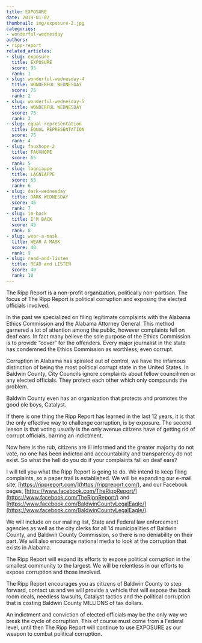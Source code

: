 ```yaml
---
title: EXPOSURE
date: 2019-01-02
thumbnail: img/exposure-2.jpg
categories:
- wonderful-wednesday
authors:
- ripp-report
related_articles:
- slug: exposure
  title: EXPOSURE
  score: 95
  rank: 1
- slug: wonderful-wednesday-4
  title: WONDERFUL WEDNESDAY
  score: 75
  rank: 2
- slug: wonderful-wednesday-5
  title: WONDERFUL WEDNESDAY
  score: 75
  rank: 3
- slug: equal-representation
  title: EQUAL REPRESENTATION
  score: 75
  rank: 4
- slug: fauxhope-2
  title: FAUXHOPE
  score: 65
  rank: 5
- slug: lagniappe
  title: LAGNIAPPE
  score: 65
  rank: 6
- slug: dark-wednesday
  title: DARK WEDNESDAY
  score: 45
  rank: 7
- slug: im-back
  title: I'M BACK
  score: 45
  rank: 8
- slug: wear-a-mask
  title: WEAR A MASK
  score: 40
  rank: 9
- slug: read-and-listen
  title: READ and LISTEN
  score: 40
  rank: 10
---
```

The Ripp Report is a non-profit organization, politically non-partisan. The focus of The Ripp Report is political corruption and exposing the elected officials involved.

In the past we specialized on filing legitimate complaints with the Alabama Ethics Commission and the Alabama Attorney General. This method garnered a lot of attention among the public, however complaints fell on deaf ears. In fact many believe the sole purpose of the Ethics Commission is to provide “cover” for the offenders. Every major journalist in the state has condemned the Ethics Commission as worthless, even corrupt.

Corruption in Alabama has spiraled out of control, we have the infamous distinction of being the most political corrupt state in the United States. In Baldwin County, City Councils ignore complaints about fellow councilmen or any elected officials. They protect each other which only compounds the problem.

Baldwin County even has an organization that protects and promotes the good ole boys, Catalyst.

If there is one thing the Ripp Report has learned in the last 12 years, it is that the only effective way to challenge corruption, is by exposure. The second lesson is that voting usually is the only avenue citizens have of getting rid of corrupt officials, barring an indictment.

Now here is the rub, citizens are ill informed and the greater majority do not vote, no one has been indicted and accountability and transparency do not exist. So what the hell do you do if your complaints fall on deaf ears?

I will tell you what the Ripp Report is going to do. We intend to keep filing complaints, so a paper trail is established. We will be expanding our e-mail site, [https://rippreport.com/](https://rippreport.com/), and our Facebook pages, [https://www.facebook.com/TheRippReport/](https://www.facebook.com/TheRippReport/) and [https://www.facebook.com/BaldwinCountyLegalEagle/](https://www.facebook.com/BaldwinCountyLegalEagle/).

We will include on our mailing list, State and Federal law enforcement agencies as well as the city clerks for all 14 municipalities of Baldwin County, and Baldwin County Commission, so there is no deniability on their part. We will also encourage national media to look at the corruption that exists in Alabama.

The Ripp Report will expand its efforts to expose political corruption in the smallest community to the largest. We will be relentless in our efforts to expose corruption and those involved.

The Ripp Report encourages you as citizens of Baldwin County to step forward, contact us and we will provide a vehicle that will expose the back room deals, needless lawsuits, Catalyst tactics and the political corruption that is costing Baldwin County MILLIONS of tax dollars.

An indictment and conviction of elected officials may be the only way we break the cycle of corruption. This of course must come from a Federal level, until then The Ripp Report will continue to use EXPOSURE as our weapon to combat political corruption.
